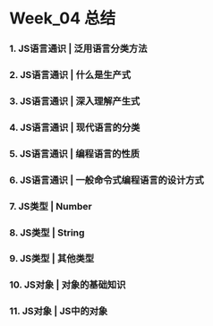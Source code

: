 # Week_04 总结

### 1. JS语言通识 | 泛用语言分类方法

### 2. JS语言通识 | 什么是生产式

### 3. JS语言通识 | 深入理解产生式

### 4. JS语言通识 | 现代语言的分类

### 5. JS语言通识 | 编程语言的性质

### 6. JS语言通识 | 一般命令式编程语言的设计方式

### 7. JS类型 | Number

### 8. JS类型 | String

### 9. JS类型 | 其他类型

### 10. JS对象 | 对象的基础知识

### 11. JS对象 | JS中的对象